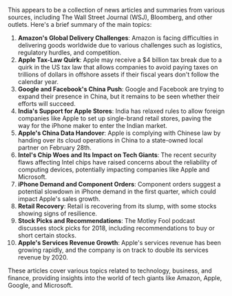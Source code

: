 This appears to be a collection of news articles and summaries from various sources, including The Wall Street Journal (WSJ), Bloomberg, and other outlets. Here's a brief summary of the main topics:

1. **Amazon's Global Delivery Challenges**: Amazon is facing difficulties in delivering goods worldwide due to various challenges such as logistics, regulatory hurdles, and competition.
2. **Apple Tax-Law Quirk**: Apple may receive a $4 billion tax break due to a quirk in the US tax law that allows companies to avoid paying taxes on trillions of dollars in offshore assets if their fiscal years don't follow the calendar year.
3. **Google and Facebook's China Push**: Google and Facebook are trying to expand their presence in China, but it remains to be seen whether their efforts will succeed.
4. **India's Support for Apple Stores**: India has relaxed rules to allow foreign companies like Apple to set up single-brand retail stores, paving the way for the iPhone maker to enter the Indian market.
5. **Apple's China Data Handover**: Apple is complying with Chinese law by handing over its cloud operations in China to a state-owned local partner on February 28th.
6. **Intel's Chip Woes and Its Impact on Tech Giants**: The recent security flaws affecting Intel chips have raised concerns about the reliability of computing devices, potentially impacting companies like Apple and Microsoft.
7. **iPhone Demand and Component Orders**: Component orders suggest a potential slowdown in iPhone demand in the first quarter, which could impact Apple's sales growth.
8. **Retail Recovery**: Retail is recovering from its slump, with some stocks showing signs of resilience.
9. **Stock Picks and Recommendations**: The Motley Fool podcast discusses stock picks for 2018, including recommendations to buy or short certain stocks.
10. **Apple's Services Revenue Growth**: Apple's services revenue has been growing rapidly, and the company is on track to double its services revenue by 2020.

These articles cover various topics related to technology, business, and finance, providing insights into the world of tech giants like Amazon, Apple, Google, and Microsoft.
